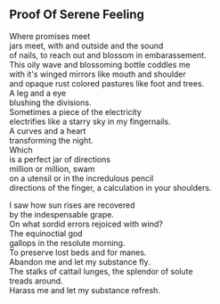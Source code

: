 Proof Of Serene Feeling
-----------------------
Where promises meet  
jars meet, with and outside and the sound  
of nails, to reach out and blossom in embarassement.  
This oily wave and blossoming bottle coddles me  
with it's winged mirrors like mouth and shoulder  
and opaque rust colored pastures like foot and trees.  
A leg and a eye  
blushing the divisions.  
Sometimes a piece of the electricity  
electrifies like a starry sky in my fingernails.  
A curves and a heart  
transforming the night.  
Which  
is a perfect jar of directions  
million or million, swam  
on a utensil or in the incredulous pencil  
directions of the finger, a calculation in your shoulders.  
  
I saw how sun rises are recovered  
by the indespensable grape.  
On what sordid errors rejoiced with wind?  
The equinoctial god  
gallops in the resolute morning.  
To preserve lost beds and for manes.  
Abandon me and let my substance fly.  
The stalks of cattail lunges, the splendor of solute  
treads around.  
Harass me and let my substance refresh.  

